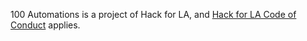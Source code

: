 100 Automations is a project of Hack for LA, and [Hack for LA Code of Conduct](https://github.com/hackforla/codeofconduct/blob/master/README.md) applies.

